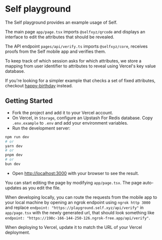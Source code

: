 # Self playground

The Self playground provides an example usage of Self.

The main page `app/page.tsx` imports `@selfxyz/qrcode` and displays an interface to edit the attributes that should be revealed.

The API endpoint `pages/api/verify.ts` imports `@selfxyz/core`, receives proofs from the Self mobile app and verifies them.

To keep track of which session asks for which attributes, we store a mapping from user identifier to attributes to reveal using Vercel's key value database.

If you're looking for a simpler example that checks a set of fixed attributes, checkout [happy-birthday](https://github.com/selfxyz/happy-birthday) instead.

## Getting Started

- Fork the project and add it to your Vercel account.
- On Vercel, in `Storage`, configure an Upstash For Redis database. Copy `.env.example` to `.env` and add your environment variables.
- Run the development server:
```bash
npm run dev
# or
yarn dev
# or
pnpm dev
# or
bun dev
```
- Open [http://localhost:3000](http://localhost:3000) with your browser to see the result.

You can start editing the page by modifying `app/page.tsx`. The page auto-updates as you edit the file.

When developing locally, you can route the requests from the mobile app to your local machine by opening an ngrok endpoint using `ngrok http 3000` and replace `endpoint: "https://playground.self.xyz/api/verify"` in `app/page.tsx` with the newly generated url, that should look something like `endpoint: "https://198c-166-144-250-126.ngrok-free.app/api/verify"`.

When deploying to Vercel, update it to match the URL of your Vercel deployment.
